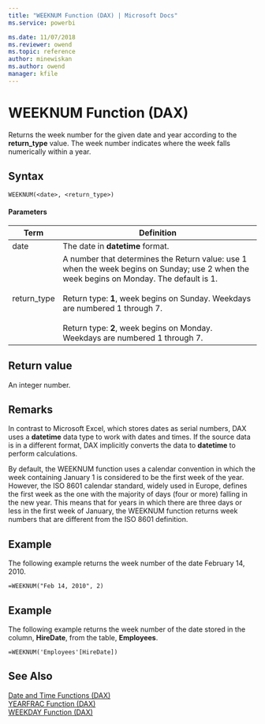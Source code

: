 ```yaml
---
title: "WEEKNUM Function (DAX) | Microsoft Docs"
ms.service: powerbi 

ms.date: 11/07/2018
ms.reviewer: owend
ms.topic: reference
author: minewiskan
ms.author: owend
manager: kfile
---
```

# WEEKNUM Function (DAX)
Returns the week number for the given date and year according to the **return_type** value. The week number indicates where the week falls numerically within a year.  
  
## Syntax  
  
```dax
WEEKNUM(<date>, <return_type>)  
```
  
#### Parameters  
  
|Term|Definition|  
|--------|--------------|  
|date|The date in **datetime** format.|  
|return_type|A number that determines the Return value: use 1 when the week begins on Sunday; use 2 when the week begins on Monday. The default is 1.<br /><br />Return type: **1**, week begins on Sunday. Weekdays are numbered 1 through 7.<br /><br />Return type: **2**, week begins on Monday. Weekdays are numbered 1 through 7.|  
  
## Return value  
An integer number.  
  
## Remarks  
In contrast to Microsoft Excel, which stores dates as serial numbers, DAX uses a **datetime** data type to work with dates and times. If the source data is in a different format, DAX implicitly converts the data to **datetime** to perform calculations.  
  
By default, the WEEKNUM function uses a calendar convention in which the week containing January 1 is considered to be the first week of the year. However, the ISO 8601 calendar standard, widely used in Europe, defines the first week as the one with the majority of days (four or more) falling in the new year. This means that for years in which there are three days or less in the first week of January, the WEEKNUM function returns week numbers that are different from the ISO 8601 definition.  
  
## Example  
The following example returns the week number of the date February 14, 2010.  
  
```dax
=WEEKNUM("Feb 14, 2010", 2)  
```
  
## Example  
The following example returns the week number of the date stored in the column, **HireDate**, from the table, **Employees**.  
  
```dax
=WEEKNUM('Employees'[HireDate])  
```
  
## See Also  
[Date and Time Functions &#40;DAX&#41;](date-and-time-functions-dax.md)  
[YEARFRAC Function &#40;DAX&#41;](yearfrac-function-dax.md)  
[WEEKDAY Function &#40;DAX&#41;](weekday-function-dax.md)  
  
